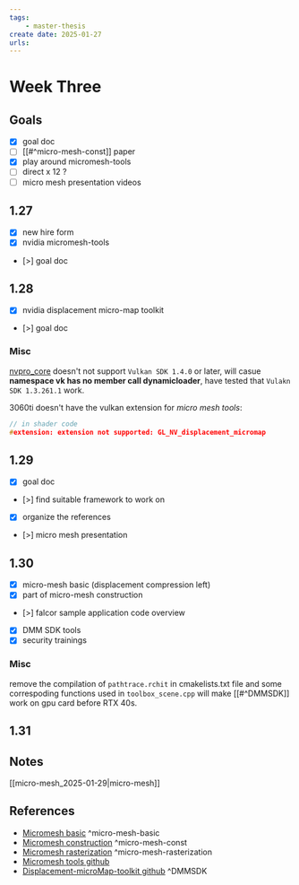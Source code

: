 ```yaml
---
tags:
    - master-thesis
create date: 2025-01-27
urls:
---
```


# Week Three

## Goals

- [x] goal doc
- [ ] [[#^micro-mesh-const]] paper
- [x] play around micromesh-tools
- [ ] direct x 12 ?
- [ ] micro mesh presentation videos

## 1.27

- [x] new hire form
- [x] nvidia micromesh-tools
- [>] goal doc

## 1.28

- [x] nvidia displacement micro-map toolkit
- [>] goal doc

### Misc

[nvpro_core](https://github.com/nvpro-samples/nvpro_core) doesn't not support `Vulkan SDK 1.4.0` or later, will casue **namespace vk has no member call dynamicloader**, have tested that `Vulakn SDK 1.3.261.1` work. 

3060ti doesn't have the vulkan extension for *micro mesh tools*:

```c
// in shader code
#extension: extension not supported: GL_NV_displacement_micromap
```

## 1.29

- [x] goal doc
- [>] find suitable framework to work on
- [x] organize the references
- [>] micro mesh presentation

## 1.30

- [x] micro-mesh basic (displacement compression left)
- [x] part of micro-mesh construction
- [>] falcor sample application code overview
- [x] DMM SDK tools
- [x] security trainings

### Misc

remove the compilation of `pathtrace.rchit` in cmakelists.txt file and some correspoding functions used in `toolbox_scene.cpp` will make [[#^DMMSDK]] work on gpu card before RTX 40s.

## 1.31


## Notes

[[micro-mesh_2025-01-29|micro-mesh]]

## References

- [Micromesh basic](chrome-extension://efaidnbmnnnibpcajpcglclefindmkaj/https://developer.download.nvidia.com/ProGraphics/nvpro-samples/slides/Micro-Mesh_Basics.pdf) ^micro-mesh-basic
- [Micromesh construction](chrome-extension://efaidnbmnnnibpcajpcglclefindmkaj/https://d1qx31qr3h6wln.cloudfront.net/publications/MicroMesh_generation.pdf) ^micro-mesh-const
- [Micromesh rasterization](chrome-extension://efaidnbmnnnibpcajpcglclefindmkaj/https://developer.download.nvidia.com/ProGraphics/nvpro-samples/slides/Micro-Mesh_Rasterization.pdf) ^micro-mesh-rasterization
- [Micromesh tools github](https://github.com/NVlabs/micromesh-tools)
- [Displacement-microMap-toolkit github](https://github.com/NVIDIAGameWorks/Displacement-MicroMap-Toolkit) ^DMMSDK

